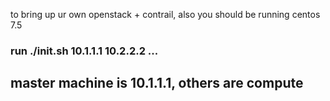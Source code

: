 to bring up ur own openstack + contrail, also you should be running centos 7.5

### run ./init.sh 10.1.1.1 10.2.2.2 ...

## master machine is 10.1.1.1, others are compute

